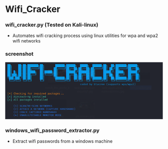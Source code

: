 # Wifi_Cracker
### wifi_cracker.py (Tested on Kali-linux)
* Automates wifi cracking process using linux utilities for wpa and wpa2 wifi networks

### screenshot

![](screenshots/wifi_cracker.png)

### windows_wifi_password_extractor.py
* Extract wifi passwords from a windows machine



